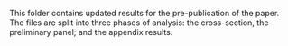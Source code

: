This folder contains updated results for the pre-publication of the paper. The files are split into three phases of analysis: the cross-section, the preliminary panel; and the appendix results.
